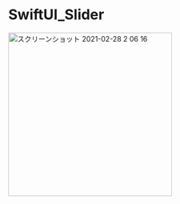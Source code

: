 # SwiftUI_Slider

<img width="327" alt="スクリーンショット 2021-02-28 2 06 16" src="https://user-images.githubusercontent.com/9380171/109394289-9d266c00-7969-11eb-9b18-f8e147b3158e.png">
